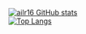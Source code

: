 <!--
**ailr16/ailr16** is a ✨ _special_ ✨ repository because its `README.md` (this file) appears on your GitHub profile.

Here are some ideas to get you started:

- 🔭 I’m currently working on ...
- 🌱 I’m currently learning ...
- 👯 I’m looking to collaborate on ...
- 🤔 I’m looking for help with ...
- 💬 Ask me about ...
- 📫 How to reach me: ...
- 😄 Pronouns: ...
- ⚡ Fun fact: ...
-->

[![ailr16 GitHub stats](https://github-readme-stats-three-theta-94.vercel.app/api?username=ailr16&count_private=true&show_icons=true&theme=gotham)](https://github.com/ailr16)  
[![Top Langs](https://github-readme-stats-three-theta-94.vercel.app/api/top-langs/?username=ailr16&theme=gotham)]([https://github.com/anuraghazra/github-readme-stats](https://github.com/ailr16))
